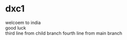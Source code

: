 # dxc1
welcoem to india <br>
good luck   <br>
third line from child branch 
fourth line from main branch 
